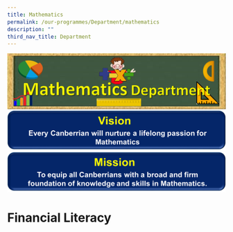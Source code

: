 ```yaml
---
title: Mathematics
permalink: /our-programmes/Department/mathematics
description: ""
third_nav_title: Department
---
```

![](/images/Math%20Dept%20Banner.png)
![](/images/Math%20Vision%20Banner.png)
![](/images/Math%20Mission%20Banner.png)

# Financial Literacy